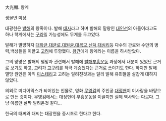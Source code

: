 大光顯. 왕계

생몰년 미상.

대광현은 [발해](%EB%B0%9C%ED%95%B4.md)의 왕족이다. 발해 [태자](%ED%83%9C%EC%9E%90.md)라고
하며 발해의 말왕인 [대인선](%EB%8C%80%EC%9D%B8%EC%84%A0.md)의 아들이라고도 하나 학계에서는
[구라](%EA%B5%AC%EB%9D%BC.md)일 가능성에도 무게를 두고있다.

발해가 멸망하자 [대화균](%EB%8C%80%ED%99%94%EA%B7%A0.md),[대균로](%EB%8C%80%EA%B7%A0%EB%A1%9C.md),[대원균](%EB%8C%80%EC%9B%90%EA%B7%A0.md),[대복모](%EB%8C%80%EB%B3%B5%EB%AA%A8.md),[신덕](%EC%8B%A0%EB%8D%95.md),[대심리](%EB%8C%80%EC%8B%AC%EB%A6%AC.md)등 다수의 관료와 수만의 병력,백성들을 이끌고 [고려](%EA%B3%A0%EB%A0%A4.md)에 투항했다.
[왕건](%EC%99%95%EA%B1%B4.md)에게 왕계라는 이름을 하사받았다.

그의 망명은 발해의 멸망과 관련해서 발해에
[발해부흥운동](%EB%B0%9C%ED%95%B4%EB%B6%80%ED%9D%A5%EC%9A%B4%EB%8F%99.md) 과정에서
내분이 있었단 근거로 보기도 하고, 고려가 [고구려](%EA%B3%A0%EA%B5%AC%EB%A0%A4.md)를 적극 계승했다는 근거로
쓰이기도 한다. 하지만 발해 멸망 원인은 아직 [미스테리](%EB%AF%B8%EC%8A%A4%ED%85%8C%EB%A6%AC.md)고
고려는 알려진것과는 달리 발해 유민들을 살갑게 대하지 않았다.

의외로 미디어믹스가 되어있는 인물로, 영화 [무영검](%EB%AC%B4%EC%98%81%EA%B2%80.md)의 주인공
[대정현](%EB%8C%80%EC%A0%95%ED%98%84.md)이 이사람을 바탕으로 만든 것이다. 무영검에서는 대정현이 부흥운동을
이끌지만 실제 역사와는 다르다. 그냥 이름만 살짝 빌려온것 같다...

한국의 태씨와 대씨는 대광현을 중시조로 한다고 한다.

